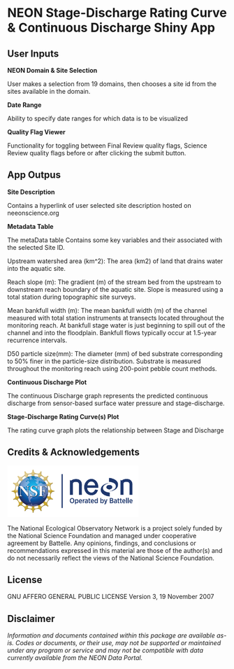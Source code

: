 NEON Stage-Discharge Rating Curve & Continuous Discharge Shiny App
================

<!-- README.md is generated from README.Rmd. Please edit that file -->
<!-- ****** Description ****** -->
<!-- ****** Usage ****** -->

## User Inputs

**NEON Domain & Site Selection**

User makes a selection from 19 domains, then chooses a site id from the
sites available in the domain.

**Date Range**

Ability to specify date ranges for which data is to be visualized

**Quality Flag Viewer**

Functionality for toggling between Final Review quality flags, Science
Review quality flags before or after clicking the submit button.

## App Outpus

**Site Description**

Contains a hyperlink of user selected site description hosted on
neeonscience.org

**Metadata Table**

The metaData table Contains some key variables and their associated with
the selected Site ID.

Upstream watershed area (km^2): The area (km2) of land that drains water
into the aquatic site.

Reach slope (m): The gradient (m) of the stream bed from the upstream to
downstream reach boundary of the aquatic site. Slope is measured using a
total station during topographic site surveys.

Mean bankfull width (m): The mean bankfull width (m) of the channel
measured with total station instruments at transects located throughout
the monitoring reach. At bankfull stage water is just beginning to spill
out of the channel and into the floodplain. Bankfull flows typically
occur at 1.5-year recurrence intervals.

D50 particle size(mm): The diameter (mm) of bed substrate corresponding
to 50% finer in the particle-size distribution. Substrate is measured
throughout the monitoring reach using 200-point pebble count methods.

**Continuous Discharge Plot**

The continuous Discharge graph represents the predicted continuous
discharge from sensor-based surface water pressure and stage-discharge.

**Stage-Discharge Rating Curve(s) Plot**

The rating curve graph plots the relationship between Stage and
Discharge

<!-- ****** Acknowledgements ****** -->

## Credits & Acknowledgements

<!-- HTML tags to produce image, resize, add hyperlink. -->
<!-- ONLY WORKS WITH HTML or GITHUB documents -->

<a href="http://www.neonscience.org/">
<img src="logo.png" width="300px" /> </a>

<!-- Acknowledgements text -->

The National Ecological Observatory Network is a project solely funded
by the National Science Foundation and managed under cooperative
agreement by Battelle. Any opinions, findings, and conclusions or
recommendations expressed in this material are those of the author(s)
and do not necessarily reflect the views of the National Science
Foundation.

<!-- ****** License ****** -->

## License

GNU AFFERO GENERAL PUBLIC LICENSE Version 3, 19 November 2007

<!-- ****** Disclaimer ****** -->

## Disclaimer

*Information and documents contained within this package are available
as-is. Codes or documents, or their use, may not be supported or
maintained under any program or service and may not be compatible with
data currently available from the NEON Data Portal.*
